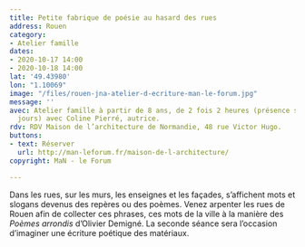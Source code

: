```yaml
---
title: Petite fabrique de poésie au hasard des rues
address: Rouen
category:
- Atelier famille
dates:
- 2020-10-17 14:00
- 2020-10-18 14:00
lat: '49.43980'
lon: "1.10069"
image: "/files/rouen-jna-atelier-d-ecriture-man-le-forum.jpg"
message: ''
avec: Atelier famille à partir de 8 ans, de 2 fois 2 heures (présence sur les deux
  jours) avec Coline Pierré, autrice.
rdv: RDV Maison de l’architecture de Normandie, 48 rue Victor Hugo.
buttons:
- text: Réserver
  url: http://man-leforum.fr/maison-de-l-architecture/
copyright: MaN - le Forum

---
```

Dans les rues, sur les murs, les enseignes et les façades, s’affichent mots et slogans devenus des repères ou des poèmes. Venez arpenter les rues de Rouen afin de collecter ces phrases, ces mots de la ville à la manière des _Poèmes arrondis_ d’Olivier Demigné. La seconde séance sera l’occasion d’imaginer une écriture poétique des matériaux.